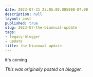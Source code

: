 ```yaml
---
date: 2023-07-31 23:05:00.005000-07:00
description: null
layout: post
published: true
slug: 2023-07-the-biannual-update
tags:
- legacy-blogger
- update
title: the biannual update
---
```




it's coming  

*This was originally posted on blogger.*
